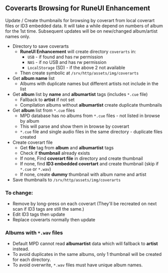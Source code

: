 ## Coverarts Browsing for RuneUI Enhancement

Update / Create thumbnails for browsing by coverart from local coverart files or ID3 embedded data. It will take a while depend on numbers of album for the 1st time. Subsequent updates will be on new/changed album/artist names only.
- Directory to save coverarts
	- **RuneUI Enhancement** will create directory `coverarts` in:
		- `USB` - if found and has rw permission
		- `NAS` - if no USB and has rw permission
		- `LocalStorage` (SD) - if the above 2 not available
	- Then create symbolic at `/srv/http/assets/img/coverarts`
- Get **album name** list
	- Albums with duplicate names but different artists not include in the list
- Get **album** list by **name** and **albumartist** tags (includes `*.cue` file)
	- Fallback to **artist** if not set
	- Compilation albums without **albumartist** create duplicate thumbnails
- Get **album** list from `*.cue` files
	- MPD database has no albums from `*.cue` files - not listed in browse by album
	- This will parse and show them in browse by coverart
	- `*.cue` file and single audio files in the same directory - duplicate files created
- Create coverart file
	- Get **file** tag from **album** and **albumartist** tags
	- Check if **thumbnail** already exists
	- If none, Find **coverart file** in directory and create thumbnail
	- If none, find **ID3 embedded covertart** and create thumbnail (skip if `*.cue` or `*.wav`)
	- If none, create **dummy** thumbnail with album name and artist
- Save thumbnails to `/srv/http/assets/img/coverarts`

### To change:
- Remove by long-press on each coverart (They'll be recreated on next scan if ID3 tags are still the same.)
- Edit ID3 tags then update
- Replace coverarts normally then update

### Albums with `*.wav` files
- Default MPD cannot read **albumartist** data which will fallback to **artist** instead.
- To avoid duplicates in the same albums, only 1 thumbnail will be created for each directory.
- To avoid overwrite, `*.wav` files must have unique album names.
